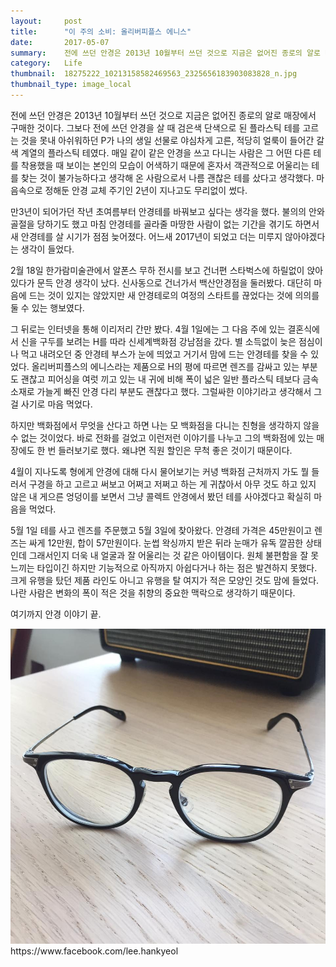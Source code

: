 ```yaml
---
layout:     post
title:      "이 주의 소비: 올리버피플스 에니스"
date:       2017-05-07
summary:    전에 쓰던 안경은 2013년 10월부터 쓰던 것으로 지금은 없어진 종로의 알로 매장에서 구매한 것이다. 그보다 전에 쓰던 안경을 살 때 검은색 단색으로 된 플라스틱 테를 고르는 것을 못내 아쉬워하던 P가 나의 생일 선물로 야심차게 고른, 적당히 얼룩이 들어간 갈색 계열의 플라스틱 테였다. 매일 같이 같은 안경을 쓰고 다니는 사람은 그 어떤 다른 테를 착용했을 때 보이는 본인의 모습이 어색하기 때문에 혼자서 객관적으로 어울리는 테를 찾는 것이 불가능하다고 생각해 온 사람으로서 나름 괜찮은 테를 샀다고 생각했다. 마음속으로 정해둔 안경 교체 주기인 2년이 지나고도 무리없이 썼다.
category:   Life
thumbnail:  18275222_10213158582469563_2325656183903083828_n.jpg
thumbnail_type: image_local
---
```


전에 쓰던 안경은 2013년 10월부터 쓰던 것으로 지금은 없어진 종로의 알로 매장에서 구매한 것이다. 그보다 전에 쓰던 안경을 살 때 검은색 단색으로 된 플라스틱 테를 고르는 것을 못내 아쉬워하던 P가 나의 생일 선물로 야심차게 고른, 적당히 얼룩이 들어간 갈색 계열의 플라스틱 테였다. 매일 같이 같은 안경을 쓰고 다니는 사람은 그 어떤 다른 테를 착용했을 때 보이는 본인의 모습이 어색하기 때문에 혼자서 객관적으로 어울리는 테를 찾는 것이 불가능하다고 생각해 온 사람으로서 나름 괜찮은 테를 샀다고 생각했다. 마음속으로 정해둔 안경 교체 주기인 2년이 지나고도 무리없이 썼다.

만3년이 되어가던 작년 초여름부터 안경테를 바꿔보고 싶다는 생각을 했다. 불의의 안와골절을 당하기도 했고 마침 안경테를 골라줄 마땅한 사람이 없는 기간을 겪기도 하면서 새 안경테를 살 시기가 점점 늦어졌다. 어느새 2017년이 되었고 더는 미루지 않아야겠다는 생각이 들었다.

2월 18일 한가람미술관에서 알폰스 무하 전시를 보고 건너편 스타벅스에 하릴없이 앉아 있다가 문득 안경 생각이 났다. 신사동으로 건너가서 백산안경점을 둘러봤다. 대단히 마음에 드는 것이 있지는 않았지만 새 안경테로의 여정의 스타트를 끊었다는 것에 의의를 둘 수 있는 행보였다.

그 뒤로는 인터넷을 통해 이리저리 간만 봤다. 4월 1일에는 그 다음 주에 있는 결혼식에서 신을 구두를 보려는 H를 따라 신세계백화점 강남점을 갔다. 별 소득없이 늦은 점심이나 먹고 내려오던 중 안경테 부스가 눈에 띄었고 거기서 맘에 드는 안경테를 찾을 수 있었다. 올리버피플스의 에니스라는 제품으로 H의 평에 따르면 렌즈를 감싸고 있는 부분도 괜찮고 피어싱을 여럿 끼고 있는 내 귀에 비해 폭이 넓은 일반 플라스틱 테보다 금속 소재로 가늘게 빠진 안경 다리 부분도 괜찮다고 했다. 그럴싸한 이야기라고 생각해서 그걸 사기로 마음 먹었다.

하지만 백화점에서 무엇을 산다고 하면 나는 모 백화점을 다니는 친형을 생각하지 않을 수 없는 것이었다. 바로 전화를 걸었고 이런저런 이야기를 나누고 그의 백화점에 있는 매장에도 한 번 들러보기로 했다. 왜냐면 직원 할인은 무척 좋은 것이기 때문이다.

4월이 지나도록 형에게 안경에 대해 다시 물어보기는 커녕 백화점 근처까지 가도 뭘 들러서 구경을 하고 고르고 써보고 어쩌고 저쩌고 하는 게 귀찮아서 아무 것도 하고 있지 않은 내 게으른 엉덩이를 보면서 그냥 콜렉트 안경에서 봤던 테를 사야겠다고 확실히 마음을 먹었다.

5월 1일 테를 사고 렌즈를 주문했고 5월 3일에 찾아왔다. 안경테 가격은 45만원이고 렌즈는 싸게 12만원, 합이 57만원이다. 눈썹 왁싱까지 받은 뒤라 눈매가 유독 깔끔한 상태인데 그래서인지 더욱 내 얼굴과 잘 어울리는 것 같은 아이템이다. 원체 불편함을 잘 못 느끼는 타입이긴 하지만 기능적으로 아직까지 아쉽다거나 하는 점은 발견하지 못했다. 크게 유행을 탔던 제품 라인도 아니고 유행을 탈 여지가 적은 모양인 것도 맘에 들었다. 나란 사람은 변화의 폭이 적은 것을 취향의 중요한 맥락으로 생각하기 때문이다.

여기까지 안경 이야기 끝.

<p class="center-align">
    <img src="/images/18275222_10213158582469563_2325656183903083828_n.jpg"/>
    <span class="caption">https://www.facebook.com/lee.hankyeol</span>
</p>
